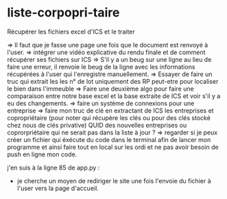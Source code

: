 # liste-corpopri-taire
Récupérer les fichiers excel d'ICS et le traiter 

=> Il faut que je fasse une page une fois que le document est renvoyé à l'user. 
=> intégrer une vidéo explicative du rendu finale et de comment récupérer ses fichiers sur ICS
=> S'il y a un beug sur une ligne au lieu de faire une erreur, il renvoie le beug de la ligne avec les informations récupérées à l'user qui l'enregistre manuellement. 
=> Essayer de faire un truc qui extrait les les n° de lot uniquement des RP peut-etre pour localiser le bien dans l'immeuble 
=> Faire une deuxième algo pour faire une comparaison entre notre base excel et la base extraite de ICS et voir s'il y a eu des changements. 
=> faire un système de connexions pour une entreprise
=> faire mon truc de clé en extractant de ICS les entreprises et copropriétaire (pour noter qui récupère les clés ou pour des clés stocké chez nous de clés privative) QUID des nouvelles entreprises ou coprorpriétaire qui ne serait pas dans la liste à jour ? 
=> regarder si je peux créer un fichier qui éxécute du code dans le terminal afin de lancer mon programme et ainsi faire tout en local sur les ordi et ne pas avoir besoin de push en ligne mon code. 

j'en suis à la ligne 85 de app.py : 
- je cherche un moyen de rediriger le site une fois l'envoie du fichier à l'user vers la page d'accueil. 
